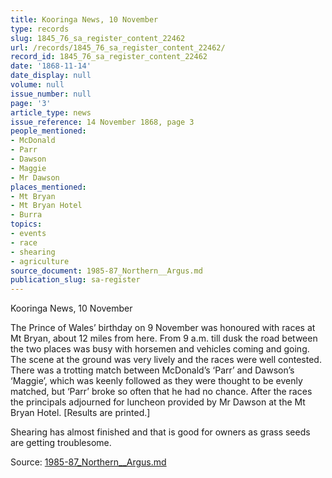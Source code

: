 ```yaml
---
title: Kooringa News, 10 November
type: records
slug: 1845_76_sa_register_content_22462
url: /records/1845_76_sa_register_content_22462/
record_id: 1845_76_sa_register_content_22462
date: '1868-11-14'
date_display: null
volume: null
issue_number: null
page: '3'
article_type: news
issue_reference: 14 November 1868, page 3
people_mentioned:
- McDonald
- Parr
- Dawson
- Maggie
- Mr Dawson
places_mentioned:
- Mt Bryan
- Mt Bryan Hotel
- Burra
topics:
- events
- race
- shearing
- agriculture
source_document: 1985-87_Northern__Argus.md
publication_slug: sa-register
---
```


Kooringa News, 10 November

The Prince of Wales’ birthday on 9 November was honoured with races at Mt Bryan, about 12 miles from here.  From 9 a.m. till dusk the road between the two places was busy with horsemen and vehicles coming and going.  The scene at the ground was very lively and the races were well contested.  There was a trotting match between McDonald’s ‘Parr’ and Dawson’s ‘Maggie’, which was keenly followed as they were thought to be evenly matched, but ‘Parr’ broke so often that he had no chance.  After the races the principals adjourned for luncheon provided by Mr Dawson at the Mt Bryan Hotel.  [Results are printed.]

Shearing has almost finished and that is good for owners as grass seeds are getting troublesome.

Source: [1985-87_Northern__Argus.md](/downloads/markdown/1985-87_Northern__Argus.md)
